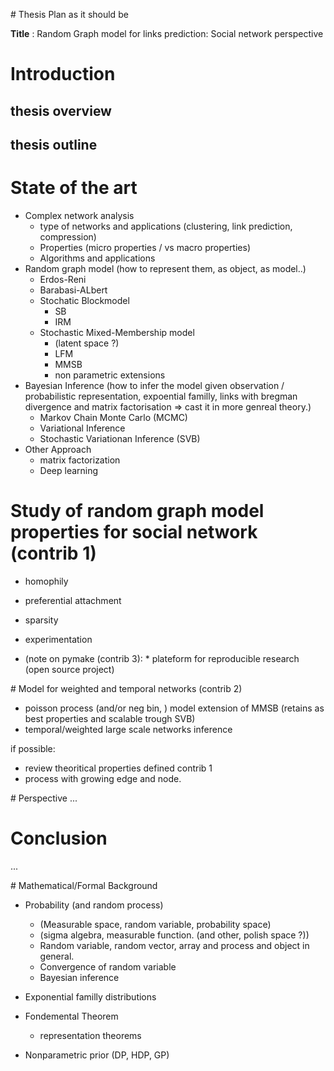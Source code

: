 # Thesis Plan as it should be

**Title** : Random Graph model for links prediction: Social network perspective



# Introduction
## thesis overview

## thesis outline


# State of the art

* Complex network analysis
    * type of networks and applications (clustering, link prediction, compression) 
    * Properties (micro properties / vs macro properties)
    * Algorithms and applications
* Random graph model (how to represent them, as object, as model..)
    * Erdos-Reni
    * Barabasi-ALbert
    * Stochatic Blockmodel
        * SB
        * IRM
    * Stochastic Mixed-Membership model
        * (latent space ?)
        * LFM
        * MMSB
        * non parametric extensions
* Bayesian Inference (how to infer the model given observation / probabilistic representation, expoential familly, links with bregman divergence and matrix factorisation =>  cast it in more genreal theory.)
    * Markov Chain Monte Carlo (MCMC)
    * Variational Inference
    * Stochastic Variationan Inference (SVB)
* Other Approach
    * matrix factorization
    * Deep learning



# Study of random graph model properties for social network (contrib 1)

* homophily
* preferential attachment
* sparsity
* experimentation

* (note on pymake (contrib 3): * plateform for reproducible research (open source project)

<!-- reproduce experiment for sampled mask 10 zeros for each edges -->


# Model for weighted and temporal networks (contrib 2)

* poisson process (and/or neg bin, ) model extension of MMSB (retains as best properties and scalable trough SVB)
* temporal/weighted large scale networks inference

if possible:

* review theoritical properties defined contrib 1
* process with growing edge and node.



# Perspective
...

# Conclusion
...

# Mathematical/Formal Background

* Probability (and random process)

    * (Measurable space, random variable, probability space)
    * (sigma algebra, measurable function. (and other, polish space ?))
    * Random variable, random vector, array and process and object in general.
    * Convergence of random variable
    * Bayesian inference
* Exponential familly distributions
* Fondemental Theorem
    * representation theorems
* Nonparametric prior (DP, HDP, GP)

